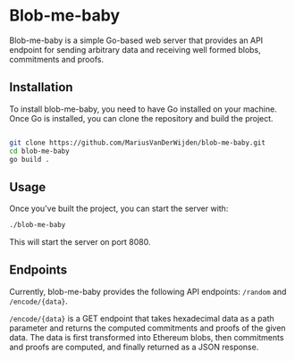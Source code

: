 # Blob-me-baby

Blob-me-baby is a simple Go-based web server that provides an API endpoint for sending arbitrary data and receiving well formed
blobs, commitments and proofs.

## Installation

To install blob-me-baby, you need to have Go installed on your machine. Once Go is installed, you can clone the repository and build the project.

```bash

git clone https://github.com/MariusVanDerWijden/blob-me-baby.git
cd blob-me-baby
go build .
```

## Usage

Once you've built the project, you can start the server with:

```bash
./blob-me-baby
```

This will start the server on port 8080.

## Endpoints

Currently, blob-me-baby provides the following API endpoints: `/random` and `/encode/{data}`.

`/encode/{data}` is a GET endpoint that takes hexadecimal data as a path parameter and returns the computed commitments and proofs of the given data. 
The data is first transformed into Ethereum blobs, then commitments and proofs are computed, and finally returned as a JSON response.
